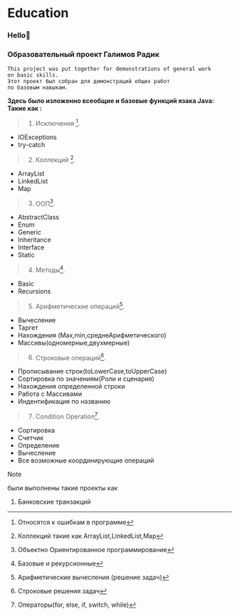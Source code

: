 # Education
### Hello:wave:
### Образовательный проект Галимов Радик 

````
This project was put together for demonstrations of general work
on basic skills. 
Этот проект был собран для демонстраций общих работ
по базовым навыкам. 

````

**Здесь было изложенно всеобщие и базовые функций язака Java:
Такие как :**
>1. Исключения [^1].
   - IOExceptions
   - try-catch

>2. Коллекций [^2].
   - ArrayList
   - LinkedList
   - Map

>3. ООП[^3].
   - AbstractClass
   - Enum
   - Generic
   - Inheritance
   - Interface
   - Static

>4. Методы[^4].
   - Basic
   - Recursions

>5. Арифметические операций[^5].
   - Вычесление 
   - Таргет
   - Нахождения (Max,min,среднеАрифметического)
   - Массивы(одномерные,двухмерные)

>6. Строковые операций[^6].
   - Прописывание строк(toLowerCase,toUpperCase)
   - Сортировка по значениям(Роли и сценария)
   - Нахождения определенной строки
   - Работа с Массивами
   - Индентификация по названию

>7. Condition Operation[^7].
   - Сортировка
   - Счетчик
   - Определение
   - Вычесление
   - Все возможные координирующие операций



[^1]: Относятся к ошибкам в программе
[^2]: Коллекций такие как ArrayList,LinkedList,Map
[^3]: Объектно Ориентированное программирование
[^4]: Базовые и рекурсионные
[^5]: Арифметические вычесления (решение задач)
[^6]: Строковые решения задач
[^7]: Операторы(for, else, if, switch, while)


> [!NOTE]
> были выполнены такие проекты как
> 1. Банковские транзакций 